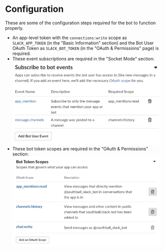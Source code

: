 # Configuration

These are some of the configuration steps required for the bot to function
properly.

- An app-level token with the `connections:write` scope as `SLACK_APP_TOKEN` (in
  the "Basic Information" section) and the Bot User OAuth Token as
  `SLACK_BOT_TOKEN` (in the "OAuth & Permissions" page) is required.
- These event subscriptions are required in the "Socket Mode" section:
  ![Required event subscriptions](./config.subscription.png)
- These bot token scopes are required in the "OAuth & Permissions" section:
  ![Required bot token scopes](./config.scopes.png)
